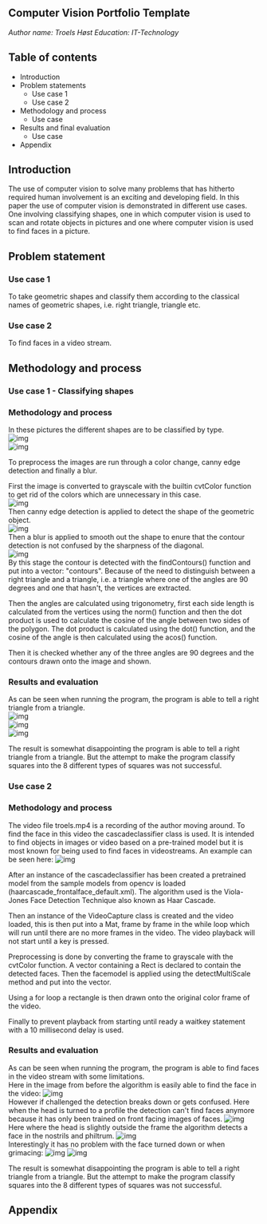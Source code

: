 ## Computer Vision Portfolio Template

*Author name: Troels Høst*
*Education: IT-Technology*

## Table of contents

* Introduction
* Problem statements
    * Use case 1
    * Use case 2
* Methodology and process
    * Use case
* Results and final evaluation
    * Use case
* Appendix

## Introduction

<p>The use of computer vision to solve many problems that has hitherto required human involvement is an exciting and developing field.
In this paper the use of computer vision is demonstrated in different use cases. One involving classifying shapes,
one in which computer vision is used to scan and rotate objects in pictures and one where computer vision is used to find faces in a picture.</p>

## Problem statement

### Use case 1

To take geometric shapes and classify them according to the classical names of geometric shapes, i.e. right triangle, triangle etc.

### Use case 2

To find faces in a video stream.

## Methodology and process

### Use case 1 - Classifying shapes

### Methodology and process

In these pictures the different shapes are to be classified by type.<br>
![img](right%20triangle.PNG)<br>
![img](triangle.PNG)<br>

To preprocess the images are run through a color change, canny edge detection and finally a blur.

First the image is converted to grayscale with the builtin cvtColor function to get rid of the colors which are unnecessary in this case.<br>
![img](gray.PNG)<br>
Then canny edge detection is applied to detect the shape of the geometric object.<br>
![img](edges.PNG)<br>
Then a blur is applied to smooth out the shape to enure that the contour detection is not confused by the sharpness of the diagonal.<br>
![img](blur.PNG)<br>
By this stage the contour is detected with the findContours() function and put into a vector: "contours".
Because of the need to distinguish between a right triangle and a triangle, i.e. a triangle where one of the angles are 90 degrees and one that hasn't,
the vertices are extracted.

Then the angles are calculated using trigonometry, first each side length is calculated from the
vertices using the norm() function and then the dot product is used to calculate the cosine of the angle between two sides of the
polygon. The dot product is calculated using the dot() function, and the cosine of the angle is then calculated using the acos() function.

Then it is checked whether any of the three angles are 90 degrees and the contours drawn onto the image and shown.

### Results and evaluation

As can be seen when running the program, the program is able to tell a right triangle from a triangle.<br>
![img](isrighttriangle.PNG)<br>
![img](notrighttriangle.PNG)<br>
![img](contours.PNG)<br>

The result is somewhat disappointing the program is able to tell a right triangle from a triangle. But the attempt to make the program classify squares
into the 8 different types of squares was not successful.

### Use case 2

### Methodology and process

The video file troels.mp4 is a recording of the author moving around. To find the face in this video the cascadeclassifier class is used.
It is intended to find objects in images or video based on a pre-trained model but it is most known for being used to find faces in videostreams.
An example can be seen here:
![img](headfront.png)<br>

After an instance of the cascadeclassifier has been created a pretrained model from the sample models from opencv is loaded (haarcascade_frontalface_default.xml).
The algorithm used is the Viola-Jones Face Detection Technique also known as Haar Cascade.

Then an instance of the VideoCapture class is created and the video loaded, this is then put into a Mat, frame by frame in the while loop which will run until there are no more frames in the video. The video playback will not start until a key is pressed.

Preprocessing is done by converting the frame to grayscale with the cvtColor function. 
A vector containing a Rect is declared to contain the detected faces.
Then the facemodel is applied using the detectMultiScale method and put into the vector.

Using a for loop a rectangle is then drawn onto the original color frame of the video.

Finally to prevent playback from starting until ready a waitkey statement with a 10 millisecond delay is used.

### Results and evaluation

As can be seen when running the program, the program is able to find faces in the video stream with some limitations.<br>
Here in the image from before the algorithm is easily able to find the face in the video:
![img](headfront.png)<br>
However if challenged the detection breaks down or gets confused.
Here when the head is turned to a profile the detection can't find faces anymore because it has only been trained on front facing images of faces.
![img](headturned.png)<br>
Here where the head is slightly outside the frame the algorithm detects a face in the nostrils and philtrum.
![img](headoutside.png)<br>
Interestingly it has no problem with the face turned down or when grimacing:
![img](headdown.png)
![img](headgrimacing.png)<br>


The result is somewhat disappointing the program is able to tell a right triangle from a triangle. But the attempt to make the program classify squares
into the 8 different types of squares was not successful.


## Appendix
